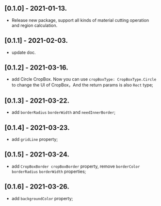 ## [0.1.0] - 2021-01-13.

* Release new package, support all kinds of material cutting operation and region calculation.

## [0.1.1] - 2021-02-03.

* update doc.

## [0.1.2] - 2021-03-16.

* add Circle CropBox. Now you can use `cropBoxType: CropBoxType.Circle` to change the UI of CropBox，And the return params is also `Rect` type;

## [0.1.3] - 2021-03-22.

* add `borderRadius` `borderWidth` and `needInnerBorder`;

## [0.1.4] - 2021-03-23.

* add `gridLine` property;

## [0.1.5] - 2021-03-24.

* add `CropBoxBorder cropBoxBorder` property, remove `borderColor` `borderRadius` `borderWidth` properties;

## [0.1.6] - 2021-03-26.

* add `backgroundColor` property;
